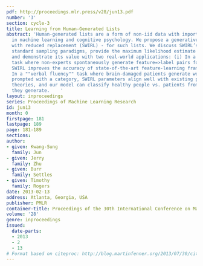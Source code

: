 ```yaml
---
pdf: http://proceedings.mlr.press/v28/jun13.pdf
number: '3'
section: cycle-3
title: Learning from Human-Generated Lists
abstract: 'Human-generated lists are a form of non-iid data with important applications
  in machine learning and cognitive psychology. We propose a generative model - sampling
  with reduced replacement (SWIRL) - for such lists. We discuss SWIRL’s relation to
  standard sampling paradigms, provide the maximum likelihood estimate for learning,
  and demonstrate its value with two real-world applications: (i) In a ""feature volunteering""
  task where non-experts spontaneously generate feature=>label pairs for text classification,
  SWIRL improves the accuracy of state-of-the-art feature-learning frameworks. (ii)
  In a ""verbal fluency"" task where brain-damaged patients generate word lists when
  prompted with a category, SWIRL parameters align well with existing psychological
  theories, and our model can classify healthy people vs. patients from the lists
  they generate.    '
layout: inproceedings
series: Proceedings of Machine Learning Research
id: jun13
month: 0
firstpage: 181
lastpage: 189
page: 181-189
sections: 
author:
- given: Kwang-Sung
  family: Jun
- given: Jerry
  family: Zhu
- given: Burr
  family: Settles
- given: Timothy
  family: Rogers
date: 2013-02-13
address: Atlanta, Georgia, USA
publisher: PMLR
container-title: Proceedings of the 30th International Conference on Machine Learning
volume: '28'
genre: inproceedings
issued:
  date-parts:
  - 2013
  - 2
  - 13
# Format based on citeproc: http://blog.martinfenner.org/2013/07/30/citeproc-yaml-for-bibliographies/
---
```

